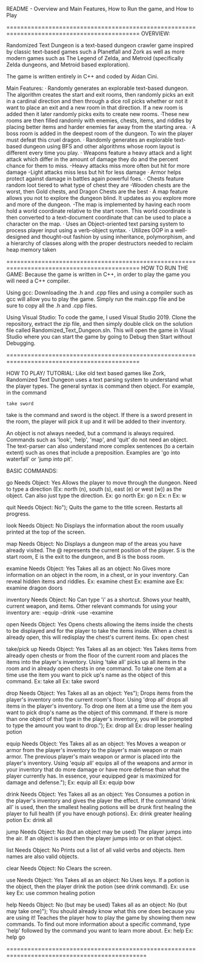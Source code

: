 README - Overview and Main Features, How to Run the game, and How to Play

============================================================================================
OVERVIEW:

Randomized Text Dungeon is a text-based dungeon crawler game inspired by classic text-based games such a Planetfall and Zork as well as more modern games such as 
The Legend of Zelda, and Metroid (specifically Zelda dungeons, and Metroid based exploration). 

The game is written entirely in C++ and coded by Aidan Cini. 

Main Features:
· Randomly generates an explorable text-based dungeon. The algorithm creates the start and exit rooms, then randomly picks an exit in a cardinal direction and 
 then through a dice roll picks whether or not it want to place an exit and a new room in that direction. If a new room is added then it later randomly picks 
 exits to create new rooms. 
·These new rooms are then filled randomly with enemies, chests, items, and riddles by placing better items and 
harder enemies far away from the starting area. 
· A boss room is added in the deepest room of the dungeon. To win the player must defeat this cruel dragon.
· Randomly generates an explorable text-based dungeon using BFS and other algorithms whose room 
layout is different every time you play.
· Weapons feature a heavy attack and a light attack which differ in the amount of damage they do and the percent chance for them to miss.
	-Heavy attacks miss more often but hit for more damage
	-Light attacks miss less but hit for less damage
· Armor helps protect against damage in battles again powerful foes.
· Chests feature random loot tiered to what type of chest they are
	-Wooden chests are the worst, then Gold chests, and Dragon Chests are the best
· A map feature allows you not to explore the dungeon blind. It updates as you explore more and more of the dungeon. 
	-The map is implemented by having each room hold a world coordinate relative to the start room. This world coordinate is then converted to a text-document 
   coordinate that can be used to place a character on the map.
· Uses an Object-oriented text parsing system to process player input using a verb-object syntax. 
· Utilizes OOP in a well-designed and thought-out fashion by using inheritance, polymorphism, and a 
hierarchy of classes along with the proper destructors needed to reclaim heap memory taken

============================================================================================
HOW TO RUN THE GAME:
Because the game is written in C++, in order to play the game you will need a C++ compiler. 

Using gcc:
Downloading the .h and .cpp files and using a compiler such as gcc will allow you to play the game. Simply run the main.cpp file and be sure to copy all the 
.h and .cpp files.

Using Visual Studio:
To code the game, I used Visual Studio 2019. Clone the repository, extract the zip file, and then simply double click on the solution file called 
Randomized_Text_Dungeon.sln. This will open the game in Visual Studio where you can start the game by going to Debug then Start without Debugging.

============================================================================================

HOW TO PLAY/ TUTORIAL:
Like old text based games like Zork, Randomized Text Dungeon uses a text parsing system to understand what the player types. The general syntax is 
command then object. For example, in the command

	take sword

take is the command and sword is the object. If there is a sword present in the room, the player will pick it up and it will be added to their inventory.

An object is not always needed, but a command is always required. Commands such as 'look', 'help', 'map', and 'quit' do not need an object. The text-parser 
can also understand more complex sentences (to a certain extent) such as ones that include a preposition. Examples are 'go into waterfall' or 'jump into pit'. 


BASIC COMMANDS:

go
	Needs Object: Yes
	Allows the player to move through the dungeon. Need to type a direction (Ex: north (n), south (s), east (e) or west (w)) as the object. Can also just 
  type the direction.
		Ex: go north
		Ex: go n
		Ex: n
		Ex: w

quit
	Needs Object: No");
	Quits the game to the title screen. Restarts all progress.

look
	Needs Object: No
	Displays the information about the room usually printed at the top of the screen.
	
map
	Needs Object: No
	Displays a dungeon map of the areas you have already visited.
	The @ represents the current position of the player. S is the start room, E is the exit to the dungeon, and B is the boss room.
	
	
examine
	Needs Object: Yes
	Takes all as an object: No
	Gives more information on an object in the room, in a chest, or in your inventory. Can reveal hidden items and riddles.
		Ex: examine chest
		Ex: examine axe
		Ex: examine dragon doors
	
	
inventory
	Needs Object: No
	Can type 'i' as a shortcut. Shows your health, current weapon, and items.
		Other relevant commands for using your inventory are:
		 -equip
		 -drink
		 -use
		 -examine
	
open
	Needs Object: Yes
	Opens chests allowing the items inside the chests to be displayed and for the player to take the items inside. When a chest is already open, this will 
  redisplay the chest's 			current items.
		Ex: open chest
	
	
take/pick up
	Needs Object: Yes
	Takes all as an object: Yes
	Takes items from already open chests or from the floor of the current room and places the items into the player's inventory. Using 'take all' picks up all 
  items in the room and in 	already open chests in one command. To take one item at a time use the item you want to pick up's name as the object of this command.
		Ex: take all
		Ex: take sword
	
	
drop
	Needs Object: Yes
	Takes all as an object: Yes");
	Drops items from the player's inventory onto the current room's floor. Using 'drop all' drops all items in the player's inventory. To drop one item at a 
  time use the item you want to 	pick drop's name as the object of this command. If there is more than one object of that type in the player's inventory, 
  you will be prompted to type the amount you want to drop.");
		Ex: drop all
		Ex: drop lesser healing potion
	
	
equip
	Needs Object: Yes
	Takes all as an object: Yes
	Moves a weapon or armor from the player's inventory to the player's main weapon or main armor. The previous player's main weapon or armor is placed into 
  the player's inventory. Using 	'equip all' equips all of the weapons and armor in your inventory that do more damage or have more defense than what the 
  player currently has. In essence, your equipped gear is 	maximized for damage and defense.");
		Ex: equip all
		Ex: equip bow
	
drink
	Needs Object: Yes
	Takes all as an object: Yes
	Consumes a potion in the player's inventory and gives the player the effect. If the command 'drink all' is used, then the smallest healing potions will 
  be drunk first healing the 	player to full health (if you have enough potions).
		Ex: drink greater healing potion
		Ex: drink all
	
jump
	Needs Object: No (but an object may be used)
	The player jumps into the air. If an object is used then the player jumps into or on that object.
	
list
	Needs Object: No
	Prints out a list of all valid verbs and objects. Item names are also valid objects.
	
clear
	Needs Object: No
	Clears the screen.
	
use
	Needs Object: Yes
	Takes all as an object: No
	Uses keys. If a potion is the object, then the player drink the potion (see drink command).
		Ex: use key
		Ex: use common healing potion
	
help
	Needs Object: No (but may be used)
	Takes all as an object: No (but may take one)");
	You should already know what this one does because you are using it! Teaches the player how to play the game by showing them new commands. 
  To find out more information about a 	specific command, type 'help' followed by the command you want to learn more about.
		Ex: help
		Ex: help go

==============================================================================================
